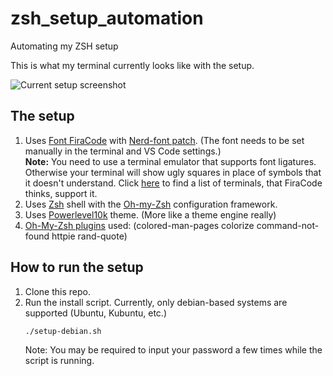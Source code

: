 # zsh_setup_automation
Automating my ZSH setup

This is what my terminal currently looks like with the setup.

![Current setup screenshot](https://user-images.githubusercontent.com/12295171/151579199-85e70180-8d0b-41c1-b920-38533c042ee7.png)

## The setup
1. Uses [Font FiraCode][firacode] with [Nerd-font patch][nerd-font]. (The font needs to be set manually in the terminal and VS Code settings.)  
**Note:** You need to use a terminal emulator that supports font ligatures. Otherwise your terminal will show ugly squares in place of symbols that it doesn't understand. Click [here][firacode-supported-terminals] to find a list of terminals, that FiraCode thinks, support it.
2. Uses [Zsh][zsh] shell with the [Oh-my-Zsh][oh-my-zsh] configuration framework.
3. Uses [Powerlevel10k][p10k] theme. (More like a theme engine really)
4. [Oh-My-Zsh plugins][oh-my-zsh-plugins] used: (colored-man-pages colorize command-not-found httpie rand-quote)

## How to run the setup
1. Clone this repo.
2. Run the install script. Currently, only debian-based systems are supported (Ubuntu, Kubuntu, etc.)
    ```
    ./setup-debian.sh
    ```
    Note: You may be required to input your password a few times while the script is running.

[firacode]: https://github.com/tonsky/FiraCode
[nerd-font]: https://www.nerdfonts.com
[zsh]: https://opensource.com/article/19/9/getting-started-zsh
[oh-my-zsh]: https://ohmyz.sh
[p10k]: https://github.com/romkatv/powerlevel10k
[oh-my-zsh-plugins]: https://github.com/ohmyzsh/ohmyzsh/wiki/Plugins
[firacode-supported-terminals]: https://github.com/tonsky/FiraCode#terminal-compatibility-list
